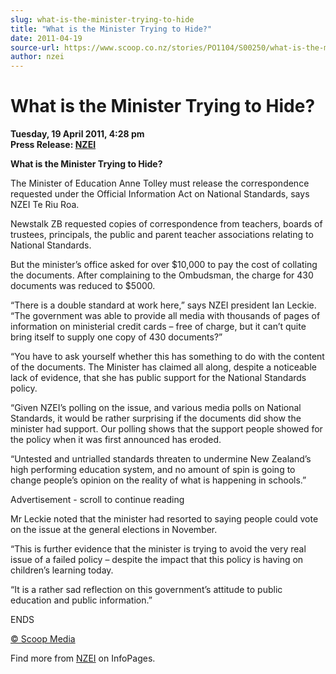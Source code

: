 ```yaml
---
slug: what-is-the-minister-trying-to-hide
title: "What is the Minister Trying to Hide?"
date: 2011-04-19
source-url: https://www.scoop.co.nz/stories/PO1104/S00250/what-is-the-minister-trying-to-hide.htm
author: nzei
---
```

What is the Minister Trying to Hide?
====================================

**Tuesday, 19 April 2011, 4:28 pm**  
**Press Release: [NZEI](https://info.scoop.co.nz/NZEI)**

**What is the Minister Trying to Hide?**

The Minister of Education Anne Tolley must release the correspondence requested under the Official Information Act on National Standards, says NZEI Te Riu Roa.

Newstalk ZB requested copies of correspondence from teachers, boards of trustees, principals, the public and parent teacher associations relating to National Standards.

But the minister’s office asked for over $10,000 to pay the cost of collating the documents. After complaining to the Ombudsman, the charge for 430 documents was reduced to $5000.

“There is a double standard at work here,” says NZEI president Ian Leckie. “The government was able to provide all media with thousands of pages of information on ministerial credit cards – free of charge, but it can’t quite bring itself to supply one copy of 430 documents?”

“You have to ask yourself whether this has something to do with the content of the documents. The Minister has claimed all along, despite a noticeable lack of evidence, that she has public support for the National Standards policy.

“Given NZEI’s polling on the issue, and various media polls on National Standards, it would be rather surprising if the documents did show the minister had support. Our polling shows that the support people showed for the policy when it was first announced has eroded.

“Untested and untrialled standards threaten to undermine New Zealand’s high performing education system, and no amount of spin is going to change people’s opinion on the reality of what is happening in schools.”

Advertisement - scroll to continue reading





Mr Leckie noted that the minister had resorted to saying people could vote on the issue at the general elections in November.

“This is further evidence that the minister is trying to avoid the very real issue of a failed policy – despite the impact that this policy is having on children’s learning today.

“It is a rather sad reflection on this government’s attitude to public education and public information.”

ENDS  

[© Scoop Media](http://www.scoop.co.nz/about/terms.html)

Find more from [NZEI](https://info.scoop.co.nz/NZEI) on InfoPages.